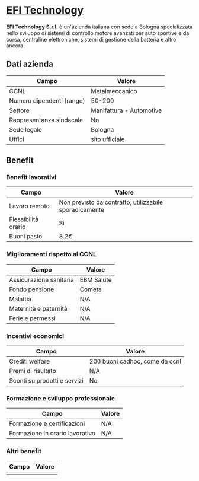 # [EFI Technology](https://efitechnology.eu/efi/)

**EFI Technology S.r.l.** è un'azienda italiana con sede a Bologna specializzata nello sviluppo di sistemi di controllo motore avanzati per auto sportive e da corsa, centraline elettroniche, sistemi di gestione della batteria e altro ancora.

## Dati azienda

| **Campo**           | **Valore**                                         |
| ------------------------- | -------------------------------------------------------- |
| CCNL                      | Metalmeccanico                                           |
| Numero dipendenti (range) | 50-200                                                   |
| Settore                   | Manifattura - Automotive                                 |
| Rappresentanza sindacale  | No                                                       |
| Sede legale               | Bologna                                                  |
| Uffici                    | [sito ufficiale](https://efitechnology.eu/efi/?page_id=987) |

## Benefit

### Benefit lavorativi

| **Campo**      | **Valore**                                       |
| -------------------- | ------------------------------------------------------ |
| Lavoro remoto        | Non previsto da contratto, utilizzabile sporadicamente |
| Flessibilità orario | Sì                                                    |
| Buoni pasto          | 8.2€                                                  |

### Miglioramenti rispetto al CCNL

| **Campo**         | **Valore** |
| ----------------------- | ---------------- |
| Assicurazione sanitaria | EBM Salute       |
| Fondo pensione          | Cometa           |
| Malattia                | N/A              |
| Maternità e paternità | N/A              |
| Ferie e permessi        | N/A              |

### Incentivi economici

| **Campo**              | **Valore**               |
| ---------------------------- | ------------------------------ |
| Crediti welfare              | 200 buoni cadhoc, come da ccnl |
| Premi di risultato           | N/A                            |
| Sconti su prodotti e servizi | No                             |

### Formazione e sviluppo professionale

| **Campo**                 | **Valore** |
| ------------------------------- | ---------------- |
| Formazione e certificazioni     | N/A              |
| Formazione in orario lavorativo | N/A              |

### Altri benefit

| **Campo** | **Valore** |
| --------------- | ---------------- |
|                 |                  |
